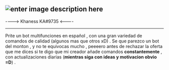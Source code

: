 ![enter image description here](https://i.imgur.com/hikfCHC.png)
---

----> Khaness  KA#9735 <----

----

Prite un bot multifunciones en español , con una gran variedad de comandos de calidad (algunos mas que otros xD) . Se que parezco un bot del monton , y no te equivocas mucho , peeeero antes de rechazar la oferta que me dices si te digo que mi creador añade comandos **constantemente** , con actualizaciones diarias (**mientras siga con ideas y motivacion obvio =D**)  .
